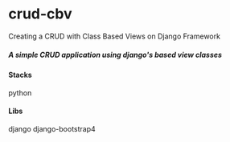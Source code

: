 # crud-cbv
Creating a CRUD with Class Based Views on Django Framework

##### A simple CRUD application using django's based view classes

#### Stacks
python

#### Libs
django
django-bootstrap4

